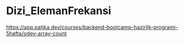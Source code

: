 # Dizi_ElemanFrekansi
https://app.patika.dev/courses/backend-bootcamp-hazirlik-programi-5hafta/odev-array-count

